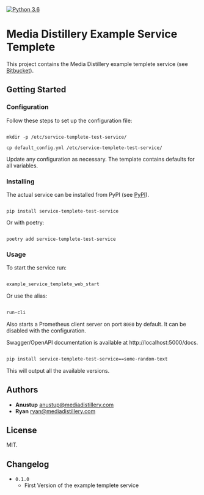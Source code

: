 [![Python 3.6](https://img.shields.io/badge/python-3.6-blue.svg)](https://www.python.org/downloads/release/python-3614/)

# Media Distillery Example Service Templete

This project contains the Media Distillery example templete service (see [Bitbucket](https://bitbucket.org/mediadistillery/md-dl-face-clustering)).

## Getting Started

### Configuration

Follow these steps to set up the configuration file:

```shell

mkdir -p /etc/service-templete-test-service/

cp default_config.yml /etc/service-templete-test-service/

```

Update any configuration as necessary. The template contains defaults for all variables.

### Installing

The actual service can be installed from PyPI (see [PyPI](https://pypi.org/)).

```shell

pip install service-templete-test-service

```

Or with poetry:

```shell

poetry add service-templete-test-service

```

### Usage

To start the service run:

```bash

example_service_templete_web_start

```

Or use the alias:

```bash

run-cli

```

Also starts a Prometheus client server on port `8080` by default. It can be disabled with the configuration.

Swagger/OpenAPI documentation is available at http://localhost:5000/docs.




```bash

pip install service-templete-test-service==some-random-text

```

This will output all the available versions.

## Authors

* **Anustup** anustup@mediadistillery.com
* **Ryan** ryan@mediadistillery.com


## License

MIT.

## Changelog

* `0.1.0`
    * First Version of the example templete service

    




